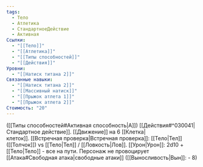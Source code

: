 ```yaml
---
tags:
  - Тело
  - Атлетика
  - СтандартноеДействие
  - Активная
Ссылки:
  - "[[Тело]]"
  - "[[Атлетика]]"
  - "[[Типы способностей]]"
  - "[[Действия]]"
Уровни:
  - "[[Натиск титана 2]]"
Связанные навыки:
  - "[[Натиск титана 2]]"
  - "[[Массивный натиск]]"
  - "[[Прыжок атлета 1]]"
  - "[[Прыжок атлета 2]]"
Стоимость: "20"
---
```

([[Типы способностей#Активная способность|А]]) [[Действия#^030041|Стандартное действие]]. 
[[Движение]] на 6 [[Клетка|клеток]]. [[Встречная проверка|Встречная проверка]]:
[[Тело|Тел]] ([[Толчок]]) vs [[Тело|Тел]] / [[Ловкость|Лов]]. [[Урон|Урон]]: 2d10 + [[Тело|Тело]] - все на пути. Персонаж не провоцирует [[Атака#Свободная атака|свободные атаки]] ([[Выносливость|Вын]]: - 8)